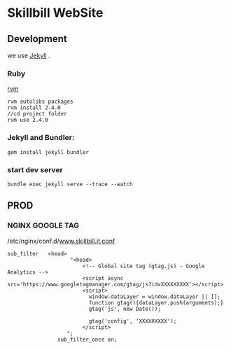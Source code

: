 # Skillbill WebSite

## Development

we use [Jekyll](https://jekyllrb.com/) .

### Ruby

[rvm](http://rvm.io/)

```
rvm autolibs packages
rvm install 2.4.0
//cd project folder
rvm use 2.4.0
```

### Jekyll and Bundler:

```
gem install jekyll bundler
```
### start dev server

```
bundle exec jekyll serve --trace --watch
```


## PROD

### NGINX GOOGLE TAG

/etc/nginx/conf.d/www.skillbill.it.conf

```
sub_filter   <head>
                    "<head>
                        <!-- Global site tag (gtag.js) - Google Analytics -->
                        <script async src='https://www.googletagmanager.com/gtag/js?id=XXXXXXXXX'></script>
                        <script>
                          window.dataLayer = window.dataLayer || [];
                          function gtag(){dataLayer.push(arguments);}
                          gtag('js', new Date());

                          gtag('config', 'XXXXXXXXX');
                        </script>
                   ";
                sub_filter_once on;

```



